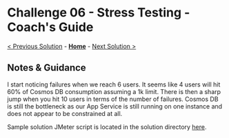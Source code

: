 # Challenge 06 - Stress Testing - Coach's Guide

[< Previous Solution](./Solution-05.md) - **[Home](./README.md)** - [Next Solution >](./Solution-07.md)

## Notes & Guidance

I start noticing failures when we reach 6 users.  It seems like 4 users will hit 60% of Cosmos DB consumption assuming a 1k limit.  There is then a sharp jump when you hit 10 users in terms of the number of failures.  Cosmos DB is still the bottleneck as our App Service is still running on one instance and does not appear to be constrained at all.

Sample solution JMeter script is located in the solution directory [here](./Solutions/Challenge6/).